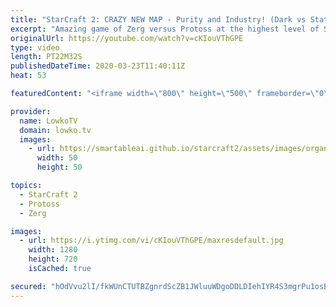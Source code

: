 ```yaml
---
title: "StarCraft 2: CRAZY NEW MAP - Purity and Industry! (Dark vs Stats)"
excerpt: "Amazing game of Zerg versus Protoss at the highest level of StarCraft 2. Stats is also known as the Shield of Aiur and is one of the most succesful Protoss players of all time. Dark is the current World Champion of StarCraft 2 and as such is obviously amazing at playing Zerg. In this game they face off"
originalUrl: https://youtube.com/watch?v=cKIouVThGPE
type: video
length: PT22M32S
publishedDateTime: 2020-03-23T11:40:11Z
heat: 53

featuredContent: "<iframe width=\"800\" height=\"500\" frameborder=\"0\" src=\"https://www.youtube.com/embed/cKIouVThGPE\" allow=\"accelerometer; autoplay; encrypted-media; gyroscope; picture-in-picture\" allowfullscreen></iframe>"

provider:
  name: LowkoTV
  domain: lowko.tv
  images:
    - url: https://smartableai.github.io/starcraft2/assets/images/organizations/lowko.tv-50x50.jpg
      width: 50
      height: 50

topics:
  - StarCraft 2
  - Protoss
  - Zerg

images:
  - url: https://i.ytimg.com/vi/cKIouVThGPE/maxresdefault.jpg
    width: 1280
    height: 720
    isCached: true

secured: "hOdVvu2lI/fkWUnCTUTBZgnrdScZB1JWluuWDgoDDLDIehIYR4S3mgrPu1osBJbVXxRBttmp6SaVPO+h03kx7n2yMiBntx9Ns1eQh1/Y8V6rntGW+PSnewYMUoyc0fomZApbdLH7U4ra+ZTaXELMjmuJk89jMFgA1qCt1nWU7SI8ka9DoQX2qdgciH5nfn83BgUG5QQGKdcyBzQQRLCddfeejFL/TDUMDRuyDmvZ+WylCAK+hjSNMH77mwdwsUu3o+/62nNi2CTCBlFNqgiP6lhFUDk0yN2aCGPrEtwPQQt5z6XWHlWOQdVI5aiHtewtpptc+PZWRQCWxOH/kqGuqhIp7wRrk53kOkqW8liDfi/+XjdZ9LolDTcb+2Itc374bgf+YVgKrJ9pweDSkx826hlPKl6oZcnVmQpObWPKoolojWqfTFIXFQIKllZEUfld;K0RJf++KFYfU+fdlWKrwGA=="
---
```


